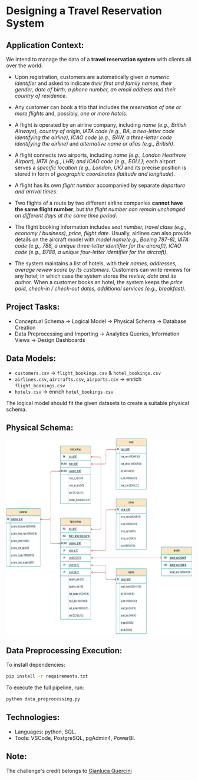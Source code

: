 # Designing a Travel Reservation System

## Application Context: 

We intend to manage the data of a **travel reservation system** with clients all over the world:  

- Upon registration, customers are automatically given _a numeric identifier_ and asked to indicate _their first and family names, their gender, date of birth, a phone number, an email address and their country of residence_.

- Any customer can book a trip that includes the _reservation of one or more flights_ and, possibly, _one or more hotels_.

- A flight is operated by an airline company, including _name (e.g., British Airways), country of origin, IATA code (e.g., BA, a two-letter code identifying the airline), ICAO code (e.g., BAW, a three-letter code identifying the airline)_ and _alternative name or alias (e.g., British)_.

- A flight connects two airports, including _name (e.g., London Heathrow Airport), IATA (e.g., LHR) and ICAO code (e.g., EGLL)_; each airport serves a _specific location (e.g., London, UK)_ and its precise position is stored in form of _geographic coordinates (latitude and longitude)_.

- A flight has its own _flight number_ accompanied by separate _departure and arrival times_.

- Two flights of a route by two different airline companies **cannot have the same flight number**, but _the flight number can remain unchanged on different days at the same time period_.

- The flight booking information includes _seat number, travel class (e.g., economy / business), price, flight date_. Usually, airlines can also provide details on the aircraft model with _model name(e.g., Boeing 787-8), IATA code (e.g., 788, a unique three-letter identifier for the aircraft), ICAO code (e.g., B788, a unique four-letter identifier for the aircraft)_.

- The system maintains a list of hotels, with their _names, addresses, average review score by its customers_. Customers can write reviews for any hotel; in which case the system stores the _review, date and its author_. When a customer books an hotel, the system keeps the _price paid, check-in / check-out dates, additional services (e.g., breakfast)_.

## Project Tasks: 

- Conceptual Schema → Logical Model → Physical Schema → Database Creation 
- Data Preprocessing and Importing → Analytics Queries, Information Views -> Design Dashboards

## Data Models: 

- `customers.csv` → `flight_bookings.csv` & `hotel_bookings.csv`
- `airlines.csv`, `aircrafts.csv`, `airports.csv` → enrich `flight_bookings.csv`
- `hotels.csv` → enrich `hotel_bookings.csv`

The logical model should fit the given datasets to create a suitable physical schema.

## Physical Schema: 
<p align="center">
  <img title="Logical Model" alt="Alt text" src="/Assets/Physical Schema.png" width="900" height="530">

## Data Preprocessing Execution:

To install dependencies:
```bash
pip install -r requirements.txt
```
To execute the full pipeline, run:

```bash
python data_preprocessing.py
```
  
## Technologies: 

- Languages: python, SQL.
- Tools: VSCode, PostgreSQL, pgAdmin4, PowerBI.
  
## Note: 

The challenge's credit belongs to [Gianluca Quercini](https://gquercini.github.io/) 
